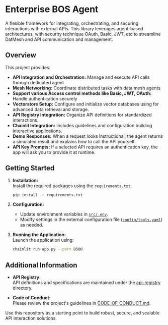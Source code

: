 # Enterprise BOS Agent

A flexible framework for integrating, orchestrating, and securing interactions with external APIs. This library leverages agent-based architectures, with security technique OAuth, Basic, JWT, etc to streamline DatMesh and API communication and management.

## Overview

This project provides:
- **API Integration and Orchestration:** Manage and execute API calls through dedicated agent
- **Mesh Networking:** Coordinate distributed tasks with data mesh agents
- **Support various Access control methods like Basic, JWT,  OAuth:** Handle authentication securely
- **Vectorstore Setup:** Configure and initialize vector databases using for advanced data retrieval and storage.
- **API Registry Integration:** Organize API definitions for standardized interactions.
- **Chainlit Integration:** Includes guidelines and configuration building interactive applications.
- **Demo Responses:** When a request looks instructional, the agent returns a simulated result and explains how to call the API yourself.
- **API Key Prompts:** If a selected API requires an authentication key, the app will ask you to provide it at runtime.

## Getting Started

1. **Installation:**  
   Install the required packages using the `requirements.txt`:
   ```sh
   pip install -r requirements.txt
   ```

2. **Configuration:**  
   - Update environment variables in [`src/.env`](src/.env).
   - Modify settings in the external configuration file ([`config/tools.yaml`](config/tools.yaml)) as needed.

3. **Running the Application:**  
   Launch the application using:
   ```sh
   chainlit run app.py --port 8500
   ```

## Additional Information

- **API Registry:**  
  API definitions and specifications are maintained under the [api-registry](api-registry/) directory.
  
- **Code of Conduct:**  
  Please review the project's guidelines in [CODE_OF_CONDUCT.md](CODE_OF_CONDUCT.md).

Use this repository as a starting point to build robust, secure, and scalable API interaction solutions.
